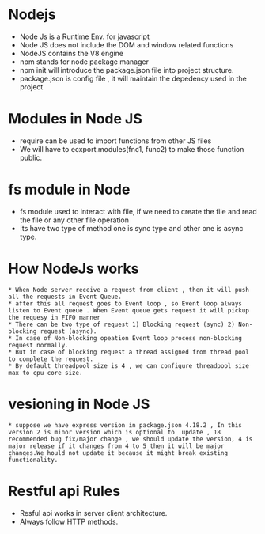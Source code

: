 # Nodejs 
* Node Js is a Runtime Env. for javascript
* Node JS does not include the DOM and window related functions
* NodeJS contains the V8 engine 
* npm stands for node package manager
* npm init will introduce the package.json file into project structure.
* package.json is config file , it will maintain the depedency used in the project

# Modules in Node JS
*  require can be used to import functions from other JS files
*  We will have to ecxport.modules(fnc1, func2) to make those function public.

# fs module in Node

* fs module used to interact with file, if we need to create the file and read the file or any other file operation
* Its have two type of method one is sync type and other one is async type.

# How NodeJs works
    * When Node server receive a request from client , then it will push all the requests in Event Queue.
    * after this all request goes to Event loop , so Event loop always listen to Event queue . When Event queue gets request it will pickup the requesy in FIFO manner
    * There can be two type of request 1) Blocking request (sync) 2) Non-blocking request (async).
    * In case of Non-blocking opeation Event loop process non-blocking request normally.
    * But in case of blocking request a thread assigned from thread pool to complete the request. 
    * By default threadpool size is 4 , we can configure threadpool size max to cpu core size.
# vesioning in Node JS
    * suppose we have express version in package.json 4.18.2 , In this version 2 is minor version which is optional to  update , 18 recommended bug fix/major change , we should update the version, 4 is major release if it changes from 4 to 5 then it will be major changes.We hould not update it because it might break existing functionality.

# Restful api Rules
* Resful api works in server client architecture.
* Always follow HTTP methods.